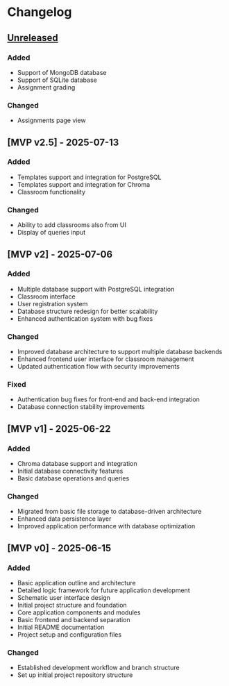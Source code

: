 # Changelog

## [Unreleased]

### Added
- Support of MongoDB database
- Support of SQLite database
- Assignment grading

### Changed
- Assignments page view

## [MVP v2.5] - 2025-07-13

### Added  
- Templates support and integration for PostgreSQL
- Templates support and integration for Chroma
- Classroom functionality

### Changed  
- Ability to add classrooms also from UI
- Display of queries input

## [MVP v2] - 2025-07-06

### Added
- Multiple database support with PostgreSQL integration
- Classroom interface
- User registration system
- Database structure redesign for better scalability
- Enhanced authentication system with bug fixes

### Changed
- Improved database architecture to support multiple database backends
- Enhanced frontend user interface for classroom management
- Updated authentication flow with security improvements

### Fixed
- Authentication bug fixes for front-end and back-end integration
- Database connection stability improvements

## [MVP v1] - 2025-06-22

### Added
- Chroma database support and integration
- Initial database connectivity features
- Basic database operations and queries

### Changed
- Migrated from basic file storage to database-driven architecture
- Enhanced data persistence layer
- Improved application performance with database optimization

## [MVP v0] - 2025-06-15

### Added
- Basic application outline and architecture
- Detailed logic framework for future application development
- Schematic user interface design
- Initial project structure and foundation
- Core application components and modules
- Basic frontend and backend separation
- Initial README documentation
- Project setup and configuration files

### Changed
- Established development workflow and branch structure
- Set up initial project repository structure

[unreleased]: https://github.com/S25-SWP-Team46/DP-fork/compare/main...HEAD
[MVP2]: https://github.com/S25-SWP-Team46/DP-fork/compare/MVP1...MVP2
[MVP1]: https://github.com/S25-SWP-Team46/DP-fork/compare/MVP0...MVP1
[MVP0]: https://github.com/S25-SWP-Team46/DP-fork/releases/tag/MVP0
